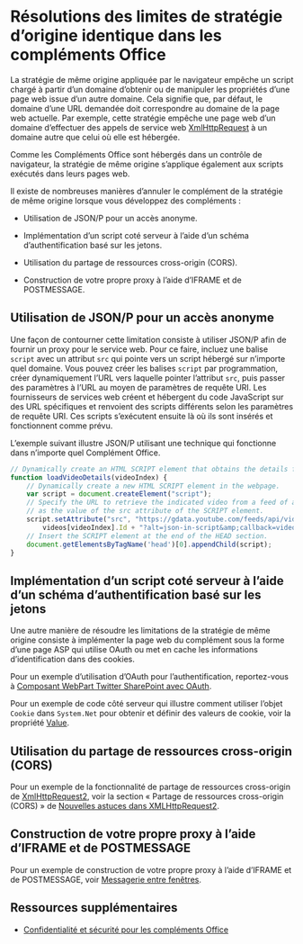 
# <a name="addressing-same-origin-policy-limitations-in-office-add-ins"></a>Résolutions des limites de stratégie d’origine identique dans les compléments Office


La stratégie de même origine appliquée par le navigateur empêche un script chargé à partir d’un domaine d’obtenir ou de manipuler les propriétés d’une page web issue d’un autre domaine. Cela signifie que, par défaut, le domaine d’une URL demandée doit correspondre au domaine de la page web actuelle. Par exemple, cette stratégie empêche une page web d’un domaine d’effectuer des appels de service web [XmlHttpRequest](http://www.w3.org/TR/XMLHttpRequest/) à un domaine autre que celui où elle est hébergée.

Comme les Compléments Office sont hébergés dans un contrôle de navigateur, la stratégie de même origine s’applique également aux scripts exécutés dans leurs pages web.

Il existe de nombreuses manières d’annuler le complément de la stratégie de même origine lorsque vous développez des compléments :

- Utilisation de JSON/P pour un accès anonyme. 
    
- Implémentation d’un script coté serveur à l’aide d’un schéma d’authentification basé sur les jetons.
    
- Utilisation du partage de ressources cross-origin (CORS).
    
- Construction de votre propre proxy à l’aide d’IFRAME et de POSTMESSAGE.
    

## <a name="using-jsonp-for-anonymous-access"></a>Utilisation de JSON/P pour un accès anonyme


Une façon de contourner cette limitation consiste à utiliser JSON/P afin de fournir un proxy pour le service web. Pour ce faire, incluez une balise `script` avec un attribut `src` qui pointe vers un script hébergé sur n’importe quel domaine. Vous pouvez créer les balises `script` par programmation, créer dynamiquement l’URL vers laquelle pointer l’attribut `src`, puis passer des paramètres à l’URL au moyen de paramètres de requête URI. Les fournisseurs de services web créent et hébergent du code JavaScript sur des URL spécifiques et renvoient des scripts différents selon les paramètres de requête URI. Ces scripts s’exécutent ensuite là où ils sont insérés et fonctionnent comme prévu.

L’exemple suivant illustre JSON/P utilisant une technique qui fonctionne dans n’importe quel Complément Office.

```js
// Dynamically create an HTML SCRIPT element that obtains the details for the specified video.
function loadVideoDetails(videoIndex) {
    // Dynamically create a new HTML SCRIPT element in the webpage.
    var script = document.createElement("script");
    // Specify the URL to retrieve the indicated video from a feed of a current list of videos,
    // as the value of the src attribute of the SCRIPT element. 
    script.setAttribute("src", "https://gdata.youtube.com/feeds/api/videos/" + 
        videos[videoIndex].Id + "?alt=json-in-script&amp;callback=videoDetailsLoaded");
    // Insert the SCRIPT element at the end of the HEAD section.
    document.getElementsByTagName('head')[0].appendChild(script);
}

```


## <a name="implementing-server-side-script-using-a-token-based-authentication-scheme"></a>Implémentation d’un script coté serveur à l’aide d’un schéma d’authentification basé sur les jetons


Une autre manière de résoudre les limitations de la stratégie de même origine consiste à implémenter la page web du complément sous la forme d’une page ASP qui utilise OAuth ou met en cache les informations d’identification dans des cookies.

Pour un exemple d’utilisation d’OAuth pour l’authentification, reportez-vous à [Composant WebPart Twitter SharePoint avec OAuth](http://aidangarnish.net/post/Twitter-SharePoint-Web-Part-With-OAuth).

Pour un exemple de code côté serveur qui illustre comment utiliser l’objet `Cookie` dans `System.Net` pour obtenir et définir des valeurs de cookie, voir la propriété [Value](http://msdn2.microsoft.com/EN-US/library/4f772twc).


## <a name="using-cross-origin-resource-sharing-cors"></a>Utilisation du partage de ressources cross-origin (CORS)


Pour un exemple de la fonctionnalité de partage de ressources cross-origin de [XmlHttpRequest2](http://dvcs.w3.org/hg/xhr/raw-file/tip/Overview.html), voir la section « Partage de ressources cross-origin (CORS) » de [Nouvelles astuces dans XMLHttpRequest2](http://www.html5rocks.com/en/tutorials/file/xhr2/).


## <a name="building-your-own-proxy-using-iframe-and-post-message"></a>Construction de votre propre proxy à l’aide d’IFRAME et de POSTMESSAGE


Pour un exemple de construction de votre propre proxy à l’aide d’IFRAME et de POSTMESSAGE, voir [Messagerie entre fenêtres](http://ejohn.org/blog/cross-window-messaging/).


## <a name="additional-resources"></a>Ressources supplémentaires


- [Confidentialité et sécurité pour les compléments Office](../../docs/develop/privacy-and-security.md)
    
